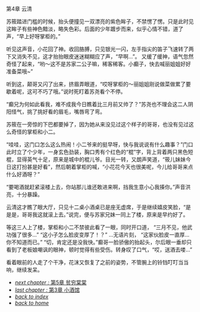 第4章 云清

苏筱踏进门槛的时候，抬头便撞见一双漂亮的紫色眸子，不禁愣了愣。只是此时见这眸子有些神色黯淡，略失色彩。后面的少年踱步而来，似乎心情不错，道了声，“早上好呀掌柜的。”

听见这声音，小花回了神。收回胳膊，只见银光一闪，左手指尖的笛子飞速转了两下又消失不见，这才抬抬眼皮迷迷糊糊应了声，“早啊...”。
又缓了缓神，语气忽然奇怪了起来，“哟～这不是苏家二公子嘛，稀客稀客。小癫子，快去喊丽姐姐好好准备菜哦~”

听到这，颠哥又闪了出来，挤眉弄眼道，“哎呀掌柜的～丽姐姐刚说做菜做累了要歇着呢，这可不巧了哦。”说时死盯着苏尧看个不停。

“癫兄为何如此看我，难不成我今日瞧着比三月前又帅了？”苏尧也不理会这二人阴阳怪气，挑了挑好看的眉毛，嘴唇弯了弯。

苏筱在一旁惊的下巴都要掉了，因为她从来没见过这个样子的哥哥，也没有见过这么奇怪的掌柜和小二。

“哇哇，这门口怎么这么热闹！小二爷来的挺早呀，快与我说说有什么趣事？”门口此时立了个少年，一身玄色劲装，胸口秀有个红色的“棍”字，背上背着两只黑色短棍，显得英气十足，原来是城中的棍儿爷。目光一转，又朗声笑道，“筱儿妹妹今日这打扮甚是好看”，然后朝着掌柜的喊，“小花花今天也很美呢，今儿给哥哥来点什么好酒呀？”

“要喝酒就赶紧滚楼上去，你站那儿谁还敢进来啊，挡我生意小心我揍你。”声音洪亮，十分暴躁。

云清这才瞧了眼大厅，只见十二桌小酒桌已是座无虚席，于是继续嬉皮笑脸，“是是是，哥哥我这就滚上去。”说完，便与苏家兄妹一同上了楼，原来是早约好了。

等这三人上了楼，掌柜和小二不禁彼此看了一眼，同时开口道，
“三月不见，他武功强了很多...”
“这小子怎么脸皮变厚了！？”
...无语片刻，
“这家伙脸皮一直厚...你不知道而已。”
“切，肯定还是没我快。”癫哥一脸骄傲的抬起头，尔后眼一垂却只看到了老板娘嘲讽的眼神，顿时觉得有些受伤。转身叹了口气，“哎，送酒去喽...”

看着眼前的人走了个干净，花沫又恢复了之前的姿势，不管腕上的铃铛叮叮当当响，继续发呆。

- [*next chapter :* 第5章 贫穷棠棠](https://fiiish-yu.github.io/redleaf/chapters/chapter5)
- [*last chapter :* 第3章 小酒馆](https://fiiish-yu.github.io/redleaf/chapters/chapter3)
- [*back to index*](https://fiiish-yu.github.io/redleaf/index)
- [*back to home*](https://fiiish-yu.github.io/)